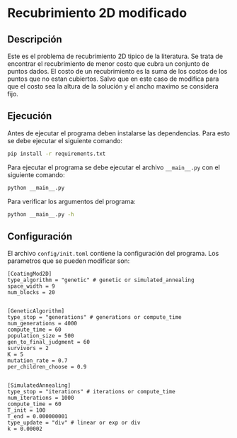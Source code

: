 # Recubrimiento 2D modificado

## Descripción

Este es el problema de recubrimiento 2D tipico de la literatura. Se trata de encontrar el recubrimiento de menor costo que cubra un conjunto de puntos dados. El costo de un recubrimiento es la suma de los costos de los puntos que no estan cubiertos. Salvo que en este caso de modifica para que el costo sea la altura de la solución y el ancho maximo se considera fijo.

## Ejecución

Antes de ejecutar el programa deben instalarse las dependencias. Para esto se debe ejecutar el siguiente comando:

```bash
pip install -r requirements.txt
```

Para ejecutar el programa se debe ejecutar el archivo `__main__.py` con el siguiente comando:

```bash
python __main__.py
```
Para verificar los argumentos del programa:

```bash
python __main__.py -h
```

## Configuración

El archivo `config/init.toml` contiene la configuración del programa. Los parametros que se pueden modificar son:

```
[CoatingMod2D]
type_algorithm = "genetic" # genetic or simulated_annealing
space_width = 9
num_blocks = 20


[GeneticAlgorithm]
type_stop = "generations" # generations or compute_time
num_generations = 4000
compute_time = 60
population_size = 500
gen_to_final_judgment = 60
survivors = 2
K = 5
mutation_rate = 0.7
per_children_choose = 0.9


[SimulatedAnnealing]
type_stop = "iterations" # iterations or compute_time
num_iterations = 1000
compute_time = 60
T_init = 100
T_end = 0.000000001
type_update = "div" # linear or exp or div
k = 0.00002 
```

